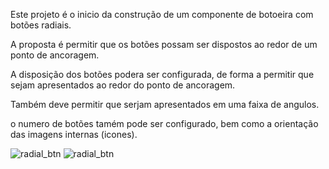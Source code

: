 Este projeto é o inicio da construção de um componente de botoeira com botões radiais.

A proposta é permitir que os botões possam ser dispostos ao redor de um ponto de ancoragem.

A disposição dos botões podera ser configurada, de forma a permitir que sejam apresentados ao redor do ponto de ancoragem.

Também deve permitir que serjam apresentados em uma faixa de angulos.

o numero de botões tamém pode ser configurado, bem como a orientação das imagens internas (icones).


![radial_btn](https://github.com/wagnerlouzada/RadialButtons/assets/2131389/4fa2849f-560b-402e-b0c3-4c7c469b89a4) ![radial_btn](https://github.com/wagnerlouzada/RadialButtons/assets/2131389/e8cded0f-fc7c-4920-a7e3-09f148590dc0)

